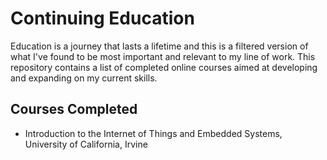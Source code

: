 # Continuing Education
Education is a journey that lasts a lifetime and this is a filtered version of what I've found to be most important and relevant to my line of work. This repository contains a list of completed online courses aimed at developing and expanding on my current skills.

## Courses Completed
- Introduction to the Internet of Things and Embedded Systems, University of California, Irvine
